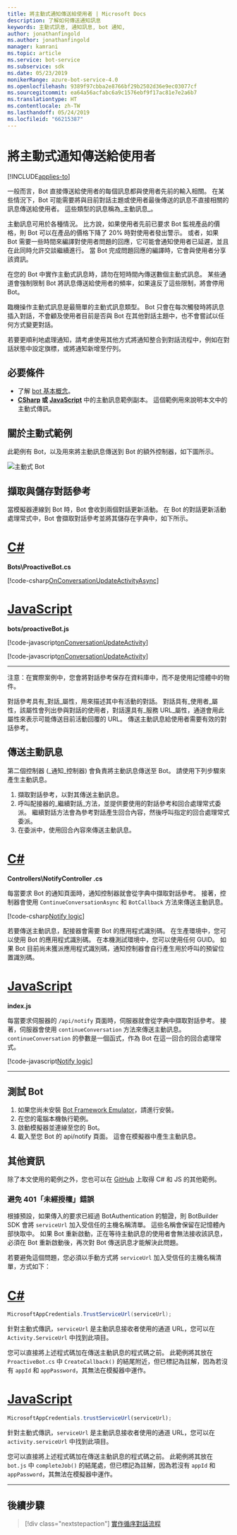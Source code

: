```yaml
---
title: 將主動式通知傳送給使用者 | Microsoft Docs
description: 了解如何傳送通知訊息
keywords: 主動式訊息, 通知訊息, bot 通知,
author: jonathanfingold
ms.author: jonathanfingold
manager: kamrani
ms.topic: article
ms.service: bot-service
ms.subservice: sdk
ms.date: 05/23/2019
monikerRange: azure-bot-service-4.0
ms.openlocfilehash: 9389f97cbba2e8766bf29b2502d36e9ec03077cf
ms.sourcegitcommit: ea64a56acfabc6a9c1576ebf9f17ac81e7e2a6b7
ms.translationtype: HT
ms.contentlocale: zh-TW
ms.lasthandoff: 05/24/2019
ms.locfileid: "66215387"
---
```

# <a name="send-proactive-notifications-to-users"></a>將主動式通知傳送給使用者

[!INCLUDE[applies-to](../includes/applies-to.md)]

一般而言，Bot 直接傳送給使用者的每個訊息都與使用者先前的輸入相關。
在某些情況下，Bot 可能需要將與目前對話主題或使用者最後傳送的訊息不直接相關的訊息傳送給使用者。 這些類型的訊息稱為_主動訊息_。

主動訊息可用於各種情況。 比方說，如果使用者先前已要求 Bot 監視產品的價格，則 Bot 可以在產品的價格下降了 20% 時對使用者發出警示。 或者，如果 Bot 需要一些時間來編譯對使用者問題的回應，它可能會通知使用者已延遲，並且在此同時允許交談繼續進行。 當 Bot 完成問題回應的編譯時，它會與使用者分享該資訊。

在您的 Bot 中實作主動式訊息時，請勿在短時間內傳送數個主動式訊息。 某些通道會強制限制 Bot 將訊息傳送給使用者的頻率，如果違反了這些限制，將會停用 Bot。

臨機操作主動式訊息是最簡單的主動式訊息類型。 Bot 只會在每次觸發時將訊息插入對話，不會顧及使用者目前是否與 Bot 在其他對話主題中，也不會嘗試以任何方式變更對話。

若要更順利地處理通知，請考慮使用其他方式將通知整合到對話流程中，例如在對話狀態中設定旗標，或將通知新增至佇列。

## <a name="prerequisites"></a>必要條件

- 了解 [bot 基本概念](bot-builder-basics.md)。
- **[CSharp](https://aka.ms/proactive-sample-cs) 或 [JavaScript](https://aka.ms/proactive-sample-js)** 中的主動訊息範例副本。 這個範例用來說明本文中的主動式傳訊。

## <a name="about-the-proactive-sample"></a>關於主動式範例

此範例有 Bot，以及用來將主動訊息傳送到 Bot 的額外控制器，如下圖所示。

![主動式 Bot](media/proactive-sample-bot.png)

## <a name="retrieve-and-store-conversation-reference"></a>擷取與儲存對話參考

當模擬器連線到 Bot 時，Bot 會收到兩個對話更新活動。 在 Bot 的對話更新活動處理常式中，Bot 會擷取對話參考並將其儲存在字典中，如下所示。

# <a name="ctabcsharp"></a>[C#](#tab/csharp)

**Bots\ProactiveBot.cs**

[!code-csharp[OnConversationUpdateActivityAsync](~/../botbuilder-samples/samples/csharp_dotnetcore/16.proactive-messages/Bots/ProactiveBot.cs?range=26-37&highlight=3-4,9)]

# <a name="javascripttabjavascript"></a>[JavaScript](#tab/javascript)

**bots/proactiveBot.js**

[!code-javascript[onConversationUpdateActivity](~/../botbuilder-samples/samples/javascript_nodejs/16.proactive-messages/bots/proactiveBot.js?range=13-17&highlight=2)]

[!code-javascript[onConversationUpdateActivity](~/../botbuilder-samples/samples/javascript_nodejs/16.proactive-messages/bots/proactiveBot.js?range=41-44&highlight=2-3)]

---

注意：在實際案例中，您會將對話參考保存在資料庫中，而不是使用記憶體中的物件。

對話參考具有_對話_屬性，用來描述其中有活動的對話。 對話具有_使用者_屬性，該屬性會列出參與對話的使用者，對話還具有_服務 URL_屬性，通道會用此屬性來表示可能傳送目前活動回覆的 URL。 傳送主動訊息給使用者需要有效的對話參考。

## <a name="send-proactive-message"></a>傳送主動訊息

第二個控制器 (_通知_控制器) 會負責將主動訊息傳送至 Bot。 請使用下列步驟來產生主動訊息。

1. 擷取對話參考，以對其傳送主動訊息。
1. 呼叫配接器的_繼續對話_方法，並提供要使用的對話參考和回合處理常式委派。 繼續對話方法會為參考對話產生回合內容，然後呼叫指定的回合處理常式委派。
1. 在委派中，使用回合內容來傳送主動訊息。

# <a name="ctabcsharp"></a>[C#](#tab/csharp)

**Controllers\NotifyController .cs**

每當要求 Bot 的通知頁面時，通知控制器就會從字典中擷取對話參考。
接著，控制器會使用 `ContinueConversationAsync` 和 `BotCallback` 方法來傳送主動訊息。

[!code-csharp[Notify logic](~/../botbuilder-samples/samples/csharp_dotnetcore/16.proactive-messages/Controllers/NotifyController.cs?range=17-59&highlight=28,40-43)]

若要傳送主動訊息，配接器會需要 Bot 的應用程式識別碼。 在生產環境中，您可以使用 Bot 的應用程式識別碼。 在本機測試環境中，您可以使用任何 GUID。 如果 Bot 目前尚未獲派應用程式識別碼，通知控制器會自行產生用於呼叫的預留位置識別碼。

# <a name="javascripttabjavascript"></a>[JavaScript](#tab/javascript)

**index.js**

每當要求伺服器的 `/api/notify` 頁面時，伺服器就會從字典中擷取對話參考。
接著，伺服器會使用 `continueConversation` 方法來傳送主動訊息。
`continueConversation` 的參數是一個函式，作為 Bot 在這一回合的回合處理常式。

[!code-javascript[Notify logic](~/../botbuilder-samples/samples/javascript_nodejs/16.proactive-messages/index.js?range=56-62&highlight=4-5)]

---

## <a name="test-your-bot"></a>測試 Bot

1. 如果您尚未安裝 [Bot Framework Emulator](https://aka.ms/bot-framework-emulator-readme)，請進行安裝。
1. 在您的電腦本機執行範例。
1. 啟動模擬器並連線至您的 Bot。
1. 載入至您 Bot 的 api/notify 頁面。 這會在模擬器中產生主動訊息。

## <a name="additional-information"></a>其他資訊

除了本文使用的範例之外，您也可以在 [GitHub](https://github.com/Microsoft/BotBuilder-Samples/) 上取得 C# 和 JS 的其他範例。

### <a name="avoiding-401-unauthorized-errors"></a>避免 401「未經授權」錯誤 

根據預設，如果傳入的要求已經過 BotAuthentication 的驗證，則 BotBuilder SDK 會將 `serviceUrl` 加入受信任的主機名稱清單。 這些名稱會保留在記憶體內部快取中。 如果 Bot 重新啟動，正在等待主動訊息的使用者會無法接收該訊息，必須在 Bot 重新啟動後，再次對 Bot 傳送訊息才能解決此問題。 

若要避免這個問題，您必須以手動方式將 `serviceUrl` 加入受信任的主機名稱清單，方式如下： 

# <a name="ctabcsharp"></a>[C#](#tab/csharp)

```csharp 
MicrosoftAppCredentials.TrustServiceUrl(serviceUrl); 
``` 

針對主動式傳訊，`serviceUrl` 是主動訊息接收者使用的通道 URL，您可以在 `Activity.ServiceUrl` 中找到此項目。 

您可以直接將上述程式碼加在傳送主動訊息的程式碼之前。 此範例將其放在 `ProactiveBot.cs` 中 `CreateCallback()` 的結尾附近，但已標記為註解，因為若沒有 `appId` 和 `appPassword`，其無法在模擬器中運作。

# <a name="javascripttabjavascript"></a>[JavaScript](#tab/javascript)

```js
MicrosoftAppCredentials.trustServiceUrl(serviceUrl);
```

針對主動式傳訊，`serviceUrl` 是主動訊息接收者使用的通道 URL，您可以在 `activity.serviceUrl` 中找到此項目。

您可以直接將上述程式碼加在傳送主動訊息的程式碼之前。 此範例將其放在 `bot.js` 中 `completeJob()` 的結尾處，但已標記為註解，因為若沒有 `appId` 和 `appPassword`，其無法在模擬器中運作。

---

## <a name="next-steps"></a>後續步驟

> [!div class="nextstepaction"]
> [實作循序對話流程](bot-builder-dialog-manage-conversation-flow.md)
